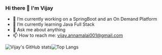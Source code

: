 ### Hi there 👋 I'm Vijay

- 🔭 I’m currently working on a SpringBoot and an On Demand Platform
- 🌱 I’m currently learning Java Full Stack
- 💬 Ask me about anything
- 📫 How to reach me: vijay.annamalai001@gmail.com

![Vijay's GitHub stats](https://github-readme-stats.vercel.app/api?username=Vijay-CIS&count_private=true&show_icons=true&theme=dracula)![Top Langs](https://github-readme-stats.vercel.app/api/top-langs/?username=Vijay-CIS&count_private=true&layout=compact&theme=dracula)
